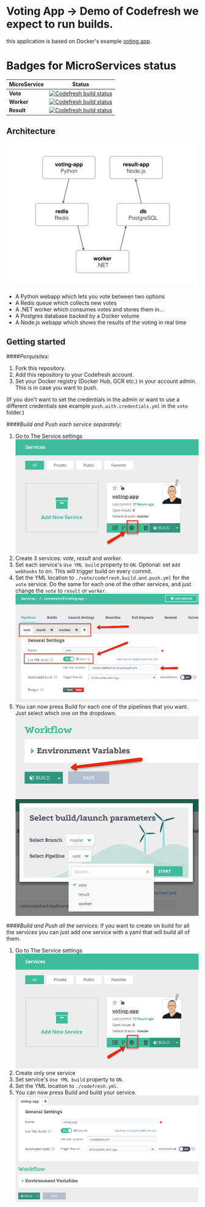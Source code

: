 Voting App -> Demo of Codefresh we expect to run builds.
==========

this application is based on Docker's example [voting app](https://github.com/docker/example-voting-app). 

 
# Badges for MicroServices status
MicroService | Status
--- | --- |
**Vote** | [![Codefresh build status]( https://g.codefresh.io/api/badges/build?repoOwner=containers101&repoName=voting-app&branch=master&pipelineName=voting-app&accountName=codefresh-inc&type=cf-1)]( https://g.codefresh.io/repositories/containers101/voting-app/builds?filter=trigger:build;branch:master;service:58807b88009ed10100dfff8b~voting-app)
**Worker**|[![Codefresh build status]( https://g.codefresh.io/api/badges/build?repoOwner=containers101&repoName=voting-app&branch=master&pipelineName=worker&accountName=codefresh-inc&type=cf-1)]( https://g.codefresh.io/repositories/containers101/voting-app/builds?filter=trigger:build;branch:master;service:5898169fd6b6320100cea20c~worker)
**Result**|[![Codefresh build status]( https://g.codefresh.io/api/badges/build?repoOwner=containers101&repoName=voting-app&branch=master&pipelineName=result&accountName=codefresh-inc&type=cf-1)]( https://g.codefresh.io/repositories/containers101/voting-app/builds?filter=trigger:build;branch:master;service:589816cb21858e01002c8a04~result)


Architecture
------------

![Architecture diagram](images/architecture.png)

* A Python webapp which lets you vote between two options
* A Redis queue which collects new votes
* A .NET worker which consumes votes and stores them in…
* A Postgres database backed by a Docker volume
* A Node.js webapp which shows the results of the voting in real time



Getting started
---------------
####*Perquisites:*
1. Fork this repository. 
2. Add this repository to your Codefresh account.
3. Set your Docker registry (Docker Hub, GCR etc.) in your account admin. This is in case you want to push.

(If you don't want to set the credentials in the admin or want to use a different credentials see example `push.with.credentials.yml` in the `vote` folder.)

####*Build and Push each service separately:*

1. Go to The Service settings 
![Service settings](images/settings.png)
2. Create 3 services: *vote*, *result* and *worker*. 
3. Set each service's `Use YML build` property to `ON`. Optional: set `Add webhooks` to on. This will trigger build on every commit.
4. Set the YML location to `./vote/codefresh.build.and.push.yml` for the `vote` service. Do the same for each one of the other services, and just change the `vote` to `result` or `worker`.
![Pipelines settings](images/pipelines.png)
5. You can now press Build for each one of the pipelines that you want. Just select which one on the dropdown.
![Pipelines settings](images/buildbutton.png)
![Pipelines settings](images/builddialog.png)
 
 
####*Build and Push all the services:*
If you want to create on build for all the services you can just add one service with a yaml that will build all of them.

1. Go to The Service settings 
![Service settings](images/settings.png)
2. Create only one service 
3. Set service's `Use YML build` property to `ON`. 
4. Set the YML location to `./codefresh.yml`.
5. You can now press Build and build your service.
![Service settings](images/buildfull.png)



